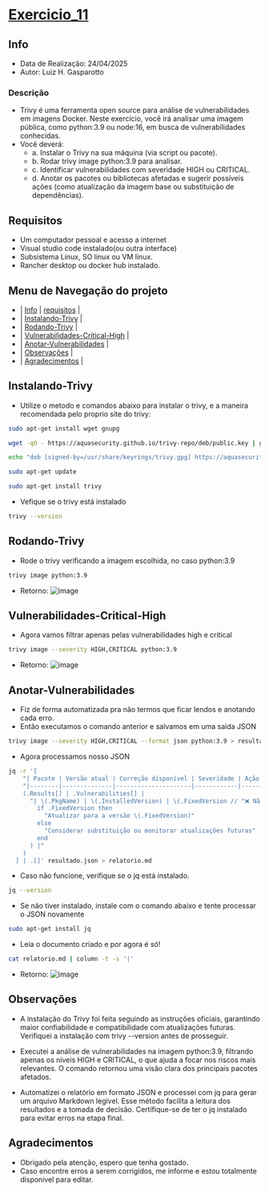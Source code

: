 # [Exercicio_11](#exercicio_11)

## Info
- Data de Realização: 24/04/2025
- Autor: Luiz H. Gasparotto

### Descrição
- Trivy é uma ferramenta open source para análise de vulnerabilidades
em imagens Docker. Neste exercício, você irá analisar uma imagem
pública, como python:3.9 ou node:16, em busca de vulnerabilidades
conhecidas.
- Você deverá:
    - a. Instalar o Trivy na sua máquina (via script ou pacote).
    - b. Rodar trivy image python:3.9 para analisar.
    - c. Identificar vulnerabilidades com severidade HIGH ou CRITICAL.
    - d. Anotar os pacotes ou bibliotecas afetadas e sugerir possíveis ações
(como atualização da imagem base ou substituição de
dependências).

## Requisitos
- Um computador pessoal e acesso a internet
- Visual studio code instalado(ou outra interface)
- Subsistema Linux, SO linux ou VM linux.
- Rancher desktop ou docker hub instalado.

## Menu de Navegação do projeto
- | [Info](#info) | [requisitos](#requisitos) |
- | [Instalando-Trivy](#instalando-trivy) |
- | [Rodando-Trivy](#rodando-trivy) |
- | [Vulnerabilidades-Critical-High](#vulnerabilidades-critical-high) |
- | [Anotar-Vulnerabilidades](#anotar-vulnerabilidades) |
- | [Observações](#observações) |
- | [Agradecimentos](#agradecimentos) |

## Instalando-Trivy
- Utilize o metodo e comandos abaixo para instalar o trivy, e a maneira recomendada pelo proprio site do trivy:
```bash
sudo apt-get install wget gnupg

wget -qO - https://aquasecurity.github.io/trivy-repo/deb/public.key | gpg --dearmor | sudo tee /usr/share/keyrings/trivy.gpg > /dev/null

echo "deb [signed-by=/usr/share/keyrings/trivy.gpg] https://aquasecurity.github.io/trivy-repo/deb generic main" | sudo tee -a /etc/apt/sources.list.d/trivy.list

sudo apt-get update

sudo apt-get install trivy
```
- Vefique se o trivy está instalado
```bash
trivy --version
```

## Rodando-Trivy
- Rode o trivy verificando a imagem escolhida, no caso python:3.9
```bash
trivy image python:3.9
```
- Retorno:
![image](https://github.com/user-attachments/assets/567d5d9f-3709-4cf9-a647-a242719beb96)


## Vulnerabilidades-Critical-High

- Agora vamos filtrar apenas pelas vulnerabilidades high e critical
```bash
trivy image --severity HIGH,CRITICAL python:3.9
```
- Retorno:
![image](https://github.com/user-attachments/assets/f55cdf9d-ab49-415b-881d-58827c1f2020)


## Anotar-Vulnerabilidades
- Fiz de forma automatizada pra não termos que ficar lendos e anotando cada erro.
- Então executamos o comando anterior e salvamos em uma saida JSON
```bash
trivy image --severity HIGH,CRITICAL --format json python:3.9 > resultado.json
```
- Agora processamos nosso JSON
```bash
jq -r '[
    "| Pacote | Versão atual | Correção disponível | Severidade | Ação sugerida |",
    "|--------|--------------|---------------------|------------|---------------|",
    (.Results[] | .Vulnerabilities[] | 
      "| \(.PkgName) | \(.InstalledVersion) | \(.FixedVersion // "❌ Não") | \(.Severity) | \(
        if .FixedVersion then 
          "Atualizar para a versão \(.FixedVersion)" 
        else 
          "Considerar substituição ou monitorar atualizações futuras" 
        end
      ) |"
    )
  ] | .[]' resultado.json > relatorio.md
```
- Caso não funcione, verifique se o jq está instalado. 
```bash
jq --version

```
- Se não tiver instalado, instale com o comando abaixo e tente processar o JSON novamente
```bash
sudo apt-get install jq
```

- Leia o documento criado e por agora é só!
```bash
cat relatorio.md | column -t -s '|'
```

- Retorno:
![image](https://github.com/user-attachments/assets/8df0c191-ae7c-4881-af37-27836188063b)


## Observações
- A instalação do Trivy foi feita seguindo as instruções oficiais, garantindo maior confiabilidade
e compatibilidade com atualizações futuras.
Verifiquei a instalação com trivy --version antes de prosseguir.

- Executei a análise de vulnerabilidades na imagem python:3.9, filtrando apenas os níveis HIGH
e CRITICAL, o que ajuda a focar nos riscos mais relevantes.
O comando retornou uma visão clara dos principais pacotes afetados.

- Automatizei o relatório em formato JSON e processei com jq para gerar um arquivo Markdown legível.
Esse método facilita a leitura dos resultados e a tomada de decisão.
Certifique-se de ter o jq instalado para evitar erros na etapa final.

## Agradecimentos
- Obrigado pela atenção, espero que tenha gostado.
- Caso encontre erros a serem corrigidos, me informe e estou totalmente disponivel para editar.

